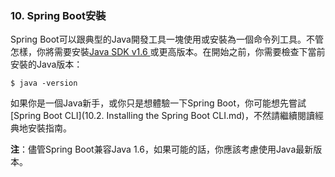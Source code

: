 ### 10. Spring Boot安裝

Spring Boot可以跟典型的Java開發工具一塊使用或安裝為一個命令列工具。不管怎樣，你將需要安裝[Java SDK v1.6 ](http://www.java.com/)或更高版本。在開始之前，你需要檢查下當前安裝的Java版本：
```shell
$ java -version
```
如果你是一個Java新手，或你只是想體驗一下Spring Boot，你可能想先嘗試[Spring Boot CLI](10.2. Installing the Spring Boot CLI.md)，不然請繼續閱讀經典地安裝指南。

**注**：儘管Spring Boot兼容Java 1.6，如果可能的話，你應該考慮使用Java最新版本。
